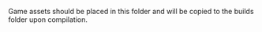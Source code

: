 Game assets should be placed in this folder and will be copied to the builds folder upon compilation.